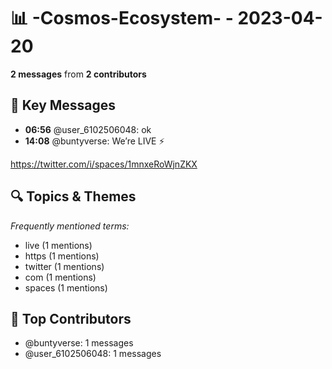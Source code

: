# 📊 -Cosmos-Ecosystem- - 2023-04-20
**2 messages** from **2 contributors**

## 💬 Key Messages
- **06:56** @user_6102506048: ok
- **14:08** @buntyverse: We’re LIVE ⚡️

https://twitter.com/i/spaces/1mnxeRoWjnZKX

## 🔍 Topics & Themes
*Frequently mentioned terms:*
- live (1 mentions)
- https (1 mentions)
- twitter (1 mentions)
- com (1 mentions)
- spaces (1 mentions)

## 👥 Top Contributors
- @buntyverse: 1 messages
- @user_6102506048: 1 messages